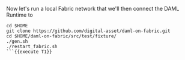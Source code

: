 Now let's run a local Fabric network that we'll then connect the DAML Runtime to
```
cd $HOME
git clone https://github.com/digital-asset/daml-on-fabric.git
cd $HOME/daml-on-fabric/src/test/fixture/
./gen.sh
./restart_fabric.sh
```{{execute T1}}